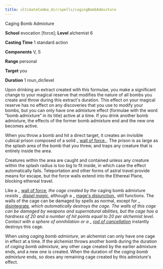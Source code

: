 ```yaml
---
title: ultimateComba_dir/spells/cagingBombAdmixture
---
```

Caging Bomb Admixture

**School** evocation [force]; **Level** alchemist 6

**Casting Time** 1 standard action

**Components** V, S

**Range** personal

**Target** you

**Duration** 1 roun_dir/level

Upon drinking an extract created with this formulae, you make a significant change to your magical reserve that modifies the nature of all bombs you create and throw during this extract's duration. This effect on your magical reserve has no effect on any discoveries that you use to modify your bombs, but you can only have one admixture effect (formulae with the word “bomb admixture” in its title) active at a time. If you drink another bomb admixture, the effects of the former bomb admixture end and the new one becomes active.

When you throw a bomb and hit a direct target, it creates an invisible cubical prison composed of a solid _ [wall of force](spells/wallOfForce#_wall-of-force)_. The prison is as large as the splash area of the bomb that you threw, and traps any creature that is entirely inside the area.

Creatures within the area are caught and contained unless any creature within the splash radius is too big to fit inside, in which case the effect automatically fails. Teleportation and other forms of astral travel provide means for escape, but the force walls extend into the Ethereal Plane, blocking ethereal travel.

Like a _ [wall of force](spell_dir/wallOfForce#_wall-of-force)_, the cage created by the_ caging bomb admixture _resists _ [dispel magic](spells/dispelMagic#_dispel-magic)_, although a _ [mage's disjunction](spell_dir/mageSDisjunction#_mage-s-disjunction)_ still functions. The walls of the cage can be damaged by spells as normal, except for _ [disintegrate](spells/disintegrate#_disintegrate)_, which automatically destroys the cage. The walls of this cage can be damaged by weapons and supernatural abilities, but the cage has a hardness of 20 and a number of hit points equal to 20 per alchemist level. Contact with a _sphere of annihilation_ or a _ [rod of cancellation](magicItem_dir/rods#_rod-of-cancellation)_ instantly destroys this cage.

When using _caging bomb admixture_, an alchemist can only have one cage in effect at a time. If the alchemist throws another bomb during the duration of _caging bomb admixture_, any other cage created by the earlier admixture ends, and a new one is created. When the duration of the _caging bomb admixture_ ends, so does any remaining cage created by this admixture's effect.

